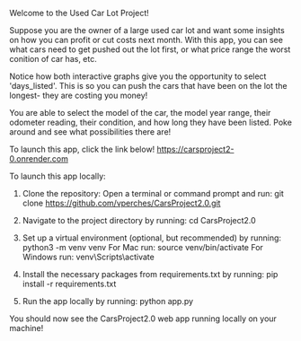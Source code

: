 Welcome to the Used Car Lot Project! 

Suppose you are the owner of a large used car lot and want some insights on how you can profit or cut costs next month. With this app, you can see what cars need to get pushed out the lot first, or what price range the worst conition of car has, etc. 

Notice how both interactive graphs give you the opportunity to select 'days_listed'. This is so you can push the cars that have been on the lot the longest- they are costing you money! 

You are able to select the model of the car, the model year range, their odometer reading, their condition, and how long they have been listed. Poke around and see what possibilities there are! 

To launch this app, click the link below! 
https://carsproject2-0.onrender.com

To launch this app locally: 
1) Clone the repository:
Open a terminal or command prompt and run:
git clone https://github.com/vperches/CarsProject2.0.git

2) Navigate to the project directory by running: cd CarsProject2.0

3) Set up a virtual environment (optional, but recommended) by running: python3 -m venv venv
For Mac run: source venv/bin/activate
For Windows run: venv\Scripts\activate  

4) Install the necessary packages from requirements.txt by running: pip install -r requirements.txt

5) Run the app locally by running: python app.py 


You should now see the CarsProject2.0 web app running locally on your machine!


